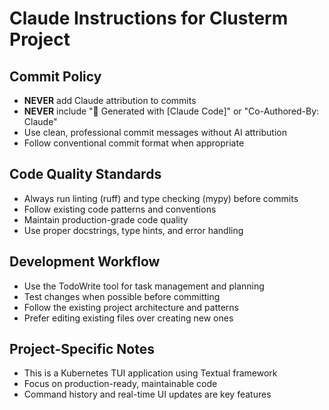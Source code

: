 # Claude Instructions for Clusterm Project

## Commit Policy
- **NEVER** add Claude attribution to commits
- **NEVER** include "🤖 Generated with [Claude Code]" or "Co-Authored-By: Claude" 
- Use clean, professional commit messages without AI attribution
- Follow conventional commit format when appropriate

## Code Quality Standards
- Always run linting (ruff) and type checking (mypy) before commits
- Follow existing code patterns and conventions
- Maintain production-grade code quality
- Use proper docstrings, type hints, and error handling

## Development Workflow
- Use the TodoWrite tool for task management and planning
- Test changes when possible before committing
- Follow the existing project architecture and patterns
- Prefer editing existing files over creating new ones

## Project-Specific Notes
- This is a Kubernetes TUI application using Textual framework
- Focus on production-ready, maintainable code
- Command history and real-time UI updates are key features